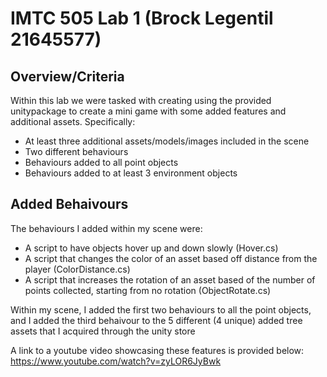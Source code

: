 # IMTC 505 Lab 1 (Brock Legentil 21645577)

## Overview/Criteria
Within this lab we were tasked with creating using the provided unitypackage to create a mini game with some added features and additional assets. Specifically:
 - At least three additional assets/models/images included in the scene
 - Two different behaviours
 - Behaviours added to all point objects
 - Behaviours added to at least 3 environment objects

## Added Behaivours
The behaviours I added within my scene were:
 - A script to have objects hover up and down slowly (Hover.cs)
 - A script that changes the color of an asset based off distance from the player (ColorDistance.cs)
 - A script that increases the rotation of an asset based of the number of points collected, starting from no rotation (ObjectRotate.cs)

Within my scene, I added the first two behaviours to all the point objects, and I added the third behaivour to the 5 different (4 unique) added tree assets that I acquired through the unity store

A link to a youtube video showcasing these features is provided below:
https://www.youtube.com/watch?v=zyLOR6JyBwk
